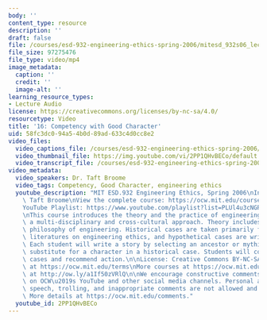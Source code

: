 ```yaml
---
body: ''
content_type: resource
description: ''
draft: false
file: /courses/esd-932-engineering-ethics-spring-2006/mitesd_932s06_lec16_360p_16_9.mp4
file_size: 97275476
file_type: video/mp4
image_metadata:
  caption: ''
  credit: ''
  image-alt: ''
learning_resource_types:
- Lecture Audio
license: https://creativecommons.org/licenses/by-nc-sa/4.0/
resourcetype: Video
title: '16: Competency with Good Character'
uid: 58fc3dc0-94a5-4b0d-89ad-633c4d0cc8e2
video_files:
  video_captions_file: /courses/esd-932-engineering-ethics-spring-2006/1RMVZDwCrhTSZiCrEePT7OIx7o1g2mibp_transcript.webvtt
  video_thumbnail_file: https://img.youtube.com/vi/2PP1QHvBECo/default.jpg
  video_transcript_file: /courses/esd-932-engineering-ethics-spring-2006/1RMVZDwCrhTSZiCrEePT7OIx7o1g2mibp_transcript.pdf
video_metadata:
  video_speakers: Dr. Taft Broome
  video_tags: Competency, Good Character, engineering ethics
  youtube_description: "MIT ESD.932 Engineering Ethics, Spring 2006\nInstructor: Dr.\
    \ Taft Broome\nView the complete course: https://ocw.mit.edu/courses/esd-932-engineering-ethics-spring-2006/\n\
    YouTube Playlist: https://www.youtube.com/playlist?list=PLUl4u3cNGP61YF5HCMnGUwJ8D-PNNs3OR\n\
    \nThis course introduces the theory and the practice of engineering ethics using\
    \ a multi-disciplinary and cross-cultural approach. Theory includes ethics and\
    \ philosophy of engineering. Historical cases are taken primarily from the scholarly\
    \ literatures on engineering ethics, and hypothetical cases are written by students.\
    \ Each student will write a story by selecting an ancestor or mythic hero as a\
    \ substitute for a character in a historical case. Students will compare these\
    \ cases and recommend action.\n\nLicense: Creative Commons BY-NC-SA\nMore information\
    \ at https://ocw.mit.edu/terms\nMore courses at https://ocw.mit.edu\nSupport OCW\
    \ at http://ow.ly/a1If50zVRlQ\n\nWe encourage constructive comments and discussion\
    \ on OCW\u2019s YouTube and other social media channels. Personal attacks, hate\
    \ speech, trolling, and inappropriate comments are not allowed and may be removed.\
    \ More details at https://ocw.mit.edu/comments."
  youtube_id: 2PP1QHvBECo
---
```

